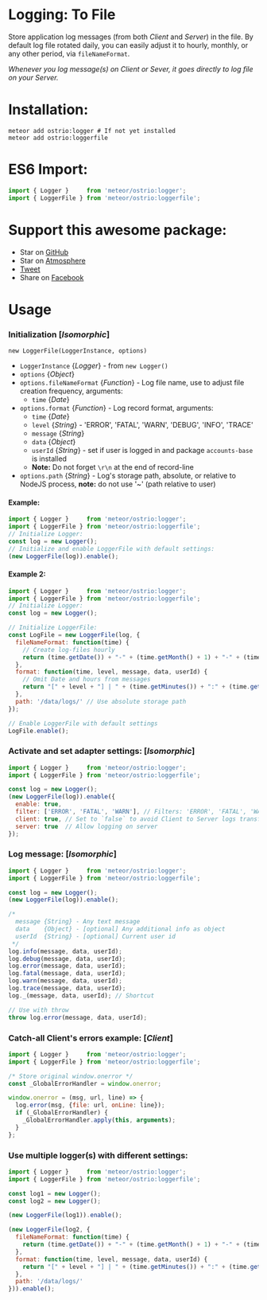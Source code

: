 Logging: To File
========
Store application log messages (from both *Client* and *Server*) in the file. By default log file rotated daily, you can easily adjust it to hourly, monthly, or any other period, via `fileNameFormat`.

*Whenever you log message(s) on Client or Sever, it goes directly to log file on your Server.*

Installation:
========
```shell
meteor add ostrio:logger # If not yet installed
meteor add ostrio:loggerfile
```

ES6 Import:
========
```jsx
import { Logger }     from 'meteor/ostrio:logger';
import { LoggerFile } from 'meteor/ostrio:loggerfile';
```

Support this awesome package:
========
 - Star on [GitHub](https://github.com/VeliovGroup/Meteor-logger-file)
 - Star on [Atmosphere](https://atmospherejs.com/ostrio/loggerfile)
 - [Tweet](https://twitter.com/share?url=https://github.com/VeliovGroup/Meteor-logger-file&text=Store%20%23meteorjs%20log%20messages%20(from%20Client%20%26%20Server)%20in%20the%20file%20%23javascript%20%23programming%20%23webdev%20via%20%40VeliovGroup)
 - Share on [Facebook](https://www.facebook.com/sharer.php?u=https://github.com/VeliovGroup/Meteor-logger-file)

Usage
========
### Initialization [*Isomorphic*]
`new LoggerFile(LoggerInstance, options)`
  - `LoggerInstance` {*Logger*} - from `new Logger()`
  - `options` {*Object*}
  - `options.fileNameFormat` {*Function*} - Log file name, use to adjust file creation frequency, arguments:
    - `time` {*Date*}
  - `options.format` {*Function*} - Log record format, arguments:
    - `time` {*Date*}
    - `level` {*String*} - 'ERROR', 'FATAL', 'WARN', 'DEBUG', 'INFO', 'TRACE'
    - `message` {*String*}
    - `data` {*Object*}
    - `userId` {*String*} - set if user is logged in and package `accounts-base` is installed
    - __Note:__ Do not forget `\r\n` at the end of record-line
  - `options.path` {*String*} - Log's storage path, absolute, or relative to NodeJS process, __note:__ do not use '~' (path relative to user)

#### Example:
```jsx
import { Logger }     from 'meteor/ostrio:logger';
import { LoggerFile } from 'meteor/ostrio:loggerfile';
// Initialize Logger:
const log = new Logger();
// Initialize and enable LoggerFile with default settings:
(new LoggerFile(log)).enable();
```

#### Example 2:
```jsx
import { Logger }     from 'meteor/ostrio:logger';
import { LoggerFile } from 'meteor/ostrio:loggerfile';
// Initialize Logger:
const log = new Logger();

// Initialize LoggerFile:
const LogFile = new LoggerFile(log, {
  fileNameFormat: function(time) {
    // Create log-files hourly
    return (time.getDate()) + "-" + (time.getMonth() + 1) + "-" + (time.getFullYear()) + "_" + (time.getHours()) + ".log";
  },
  format: function(time, level, message, data, userId) {
    // Omit Date and hours from messages
    return "[" + level + "] | " + (time.getMinutes()) + ":" + (time.getSeconds()) + " | \"" + message + "\" | User: " + userId + "\r\n";
  },
  path: '/data/logs/' // Use absolute storage path
});

// Enable LoggerFile with default settings
LogFile.enable();
```

### Activate and set adapter settings: [*Isomorphic*]
```jsx
import { Logger }     from 'meteor/ostrio:logger';
import { LoggerFile } from 'meteor/ostrio:loggerfile';

const log = new Logger();
(new LoggerFile(log)).enable({
  enable: true,
  filter: ['ERROR', 'FATAL', 'WARN'], // Filters: 'ERROR', 'FATAL', 'WARN', 'DEBUG', 'INFO', 'TRACE', '*'
  client: true, // Set to `false` to avoid Client to Server logs transfer
  server: true  // Allow logging on server
});
```

### Log message: [*Isomorphic*]
```jsx
import { Logger }     from 'meteor/ostrio:logger';
import { LoggerFile } from 'meteor/ostrio:loggerfile';

const log = new Logger();
(new LoggerFile(log)).enable();

/*
  message {String} - Any text message
  data    {Object} - [optional] Any additional info as object
  userId  {String} - [optional] Current user id
 */
log.info(message, data, userId);
log.debug(message, data, userId);
log.error(message, data, userId);
log.fatal(message, data, userId);
log.warn(message, data, userId);
log.trace(message, data, userId);
log._(message, data, userId); // Shortcut

// Use with throw
throw log.error(message, data, userId);
```

### Catch-all Client's errors example: [*Client*]
```jsx
import { Logger }     from 'meteor/ostrio:logger';
import { LoggerFile } from 'meteor/ostrio:loggerfile';

/* Store original window.onerror */
const _GlobalErrorHandler = window.onerror;

window.onerror = (msg, url, line) => {
  log.error(msg, {file: url, onLine: line});
  if (_GlobalErrorHandler) {
    _GlobalErrorHandler.apply(this, arguments);
  }
};
```

### Use multiple logger(s) with different settings:
```javascript
import { Logger }     from 'meteor/ostrio:logger';
import { LoggerFile } from 'meteor/ostrio:loggerfile';

const log1 = new Logger();
const log2 = new Logger();

(new LoggerFile(log1)).enable();

(new LoggerFile(log2, {
  fileNameFormat: function(time) {
    return (time.getDate()) + "-" + (time.getMonth() + 1) + "-" + (time.getFullYear()) + "_" + (time.getHours()) + ".log";
  },
  format: function(time, level, message, data, userId) {
    return "[" + level + "] | " + (time.getMinutes()) + ":" + (time.getSeconds()) + " | \"" + message + "\" | User: " + userId + "\r\n";
  },
  path: '/data/logs/'
})).enable();
```
